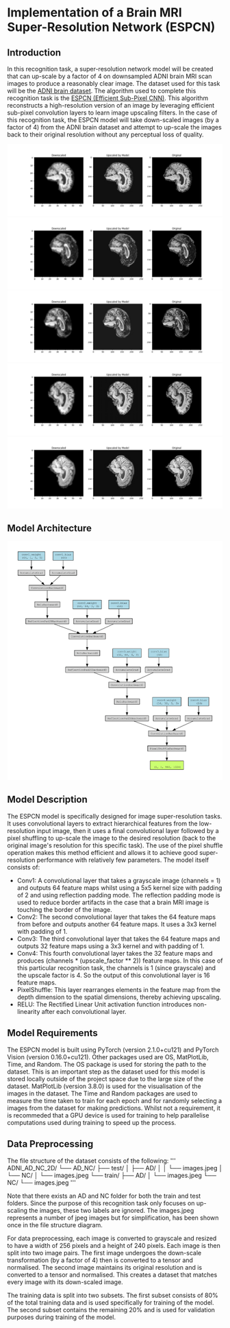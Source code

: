 # Implementation of a Brain MRI Super-Resolution Network (ESPCN)

## Introduction
In this recognition task, a super-resolution network model will be created that can up-scale by a factor of 4 on downsampled ADNI brain MRI scan images to produce a reasonably clear image. The dataset used for this task will be the [ADNI brain dataset](https://adni.loni.usc.edu/). The algorithm used to complete this recognition task is the [ESPCN (Efficient Sub-Pixel CNN)](https://keras.io/examples/vision/super_resolution_sub_pixel/). This algorithm reconstructs a high-resolution version of an image by leveraging
efficient sub-pixel convolution layers to learn image upscaling filters. In the case of this recognition task, the ESPCN model will take down-scaled images (by a factor of 4) from the ADNI brain dataset and attempt to up-scale the images back to their original resolution without any perceptual loss of quality. 

![Figure 1 displaying a comparison between the down-scaled image, up-scaled image by the model, and the original image.](images/Figure_1.png?raw=true "Model performance 1")
![Figure 2 displaying a comparison between the down-scaled image, up-scaled image by the model, and the original image.](images/Figure_2.png?raw=true "Model performance 2")
![Figure 3 displaying a comparison between the down-scaled image, up-scaled image by the model, and the original image.](images/Figure_3.png?raw=true "Model performance 3")
![Figure 4 displaying a comparison between the down-scaled image, up-scaled image by the model, and the original image.](images/Figure_4.png?raw=true "Model performance 4")
![Figure 5 displaying a comparison between the down-scaled image, up-scaled image by the model, and the original image.](images/Figure_5.png?raw=true "Model performance 5")

## Model Architecture
![Model architecture](images/Digraph.png?raw=true "Torchviz visualisation of the ESPCN model.")

## Model Description
The ESPCN model is specifically designed for image super-resolution tasks. It uses convolutional layers to extract hierarchical features from the low-resolution input image, then it uses a final convolutional layer followed by a pixel shuffling to up-scale the image to the desired resolution (back to the original image's resolution for this specific task). The use of the pixel shuffle operation makes this method efficient and allows it to achieve good super-resolution performance with relatively few parameters. The model itself consists of:

* Conv1: A convolutional layer that takes a grayscale image (channels = 1) and outputs 64 feature maps whilst using a 5x5 kernel size with padding of 2 and using reflection padding mode. The reflection padding mode is used to reduce border artifacts in the case that a brain MRI image is touching the border of the image.
* Conv2: The second convolutional layer that takes the 64 feature maps from before and outputs another 64 feature maps. It uses a 3x3 kernel with padding of 1.
* Conv3: The third convolutional layer that takes the 64 feature maps and outputs 32 feature maps using a 3x3 kernel and with padding of 1.
* Conv4: This fourth convolutional layer takes the 32 feature maps and produces (channels * (upscale_factor ** 2)) feature maps. In this case of this particular recognition task, the channels is 1 (since grayscale) and the upscale factor is 4. So the output of this convolutional layer is 16 feature maps.
* PixelShuffle: This layer rearranges elements in the feature map from the depth dimension to the spatial dimensions, thereby achieving upscaling.
* RELU: The Rectified Linear Unit activation function introduces non-linearity after each convolutional layer.

## Model Requirements
The ESPCN model is built using PyTorch (version 2.1.0+cu121) and PyTorch Vision (version 0.16.0+cu121). Other packages used are OS, MatPlotLib, Time, and Random. The OS package is used for storing the path to the dataset. This is an important step as the dataset used for this model is stored locally outside of the project space due to the large size of the dataset. MatPlotLib (version 3.8.0) is used for the visualisation of the images in the dataset. The Time and Random packages are used to measure the time taken to train for each epoch and for randomly selecting a images from the dataset for making predictions. Whilst not a requirement, it is recommeded that a GPU device is used for training to help parallelise computations used during training to speed up the process.

## Data Preprocessing
The file structure of the dataset consists of the following:
'''
ADNI_AD_NC_2D/
└── AD_NC/
   ├── test/
   │  ├── AD/
   │  │  └── images.jpeg
   │  └── NC/
   │     └── images.jpeg
   └── train/
      ├── AD/
      │  └── images.jpeg
      └── NC/
         └── images.jpeg
'''

Note that there exists an AD and NC folder for both the train and test folders. Since the purpose of this recognition task only focuses on up-scaling the images, these two labels are ignored. The images.jpeg represents a number of jpeg images but for simplification, has been shown once in the file structure diagram.

For data preprocessing, each image is converted to grayscale and resized to have a width of 256 pixels and a height of 240 pixels. Each image is then split into two image pairs. The first image undergoes the down-scale transformation (by a factor of 4) then is converted to a tensor and normalised. The second image maintains its original resolution and is converted to a tensor and normalised. This creates a dataset that matches every image with its down-scaled image.

The training data is split into two subsets. The first subset consists of 80% of the total training data and is used specifically for training of the model. The second subset contains the remaining 20% and is used for validation purposes during training of the model.
